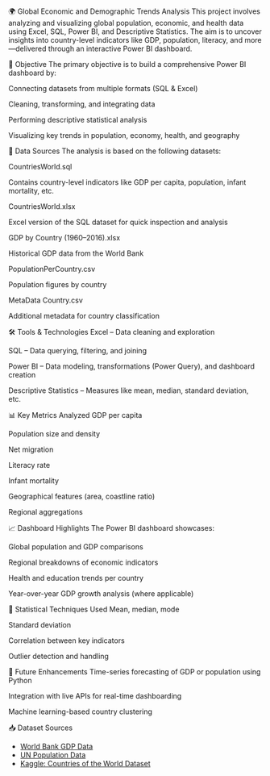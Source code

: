 🌍 Global Economic and Demographic Trends Analysis
This project involves analyzing and visualizing global population, economic, and health data using Excel, SQL, Power BI, and Descriptive Statistics. The aim is to uncover insights into country-level indicators like GDP, population, literacy, and more—delivered through an interactive Power BI dashboard.

📌 Objective
The primary objective is to build a comprehensive Power BI dashboard by:

Connecting datasets from multiple formats (SQL & Excel)

Cleaning, transforming, and integrating data

Performing descriptive statistical analysis

Visualizing key trends in population, economy, health, and geography

📂 Data Sources
The analysis is based on the following datasets:

CountriesWorld.sql

Contains country-level indicators like GDP per capita, population, infant mortality, etc.

CountriesWorld.xlsx

Excel version of the SQL dataset for quick inspection and analysis

GDP by Country (1960–2016).xlsx

Historical GDP data from the World Bank

PopulationPerCountry.csv

Population figures by country

MetaData Country.csv

Additional metadata for country classification

🛠️ Tools & Technologies
Excel – Data cleaning and exploration

SQL – Data querying, filtering, and joining

Power BI – Data modeling, transformations (Power Query), and dashboard creation

Descriptive Statistics – Measures like mean, median, standard deviation, etc.

📊 Key Metrics Analyzed
GDP per capita

Population size and density

Net migration

Literacy rate

Infant mortality

Geographical features (area, coastline ratio)

Regional aggregations

📈 Dashboard Highlights
The Power BI dashboard showcases:

Global population and GDP comparisons

Regional breakdowns of economic indicators

Health and education trends per country

Year-over-year GDP growth analysis (where applicable)

🧠 Statistical Techniques Used
Mean, median, mode

Standard deviation

Correlation between key indicators

Outlier detection and handling

🚀 Future Enhancements
Time-series forecasting of GDP or population using Python

Integration with live APIs for real-time dashboarding

Machine learning-based country clustering

📥 Dataset Sources

- [World Bank GDP Data](https://data.worldbank.org/indicator/NY.GDP.MKTP.CD)
- [UN Population Data](https://population.un.org/wpp/)
- [Kaggle: Countries of the World Dataset](https://www.kaggle.com/datasets/fernandol/countries-of-the-world)
